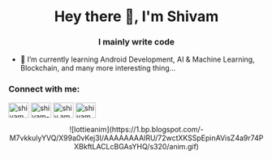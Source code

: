 <h1 align="center">Hey there 👋, I'm Shivam</h1>
<h3 align="center">I mainly write code</h3>

- 🌱  I’m currently learning Android Development, AI & Machine Learning, Blockchain, and many more interesting thing...

<h3 align="left">Connect with me:</h3>
<p align="left">
<a href="https://twitter.com/shivamhande" target="blank"><img align="center" src="https://cdn.jsdelivr.net/npm/simple-icons@3.0.1/icons/twitter.svg" alt="shivamhande" height="30" width="40" /></a>
<a href="https://linkedin.com/in/shivam-h-1856221a4" target="blank"><img align="center" src="https://cdn.jsdelivr.net/npm/simple-icons@3.0.1/icons/linkedin.svg" alt="shivam-h-1856221a4" height="30" width="40" /></a>
<a href="https://instagram.com/shiv.am.h" target="blank"><img align="center" src="https://cdn.jsdelivr.net/npm/simple-icons@3.0.1/icons/instagram.svg" alt="shiv.am.h" height="30" width="40" /></a>
<a href="https://www.hackerrank.com/shivamh" target="blank"><img align="center" src="https://cdn.jsdelivr.net/npm/simple-icons@3.0.1/icons/hackerrank.svg" alt="shivamh" height="30" width="40" /></a>
</p>
<p align="center">
![lottieanim](https://1.bp.blogspot.com/-M7vkkulyYVQ/X99a0vKej3I/AAAAAAAAIRU/72wctXKSSpEpinAVisZ4a9r74PXBkftLACLcBGAsYHQ/s320/anim.gif)
</p>
